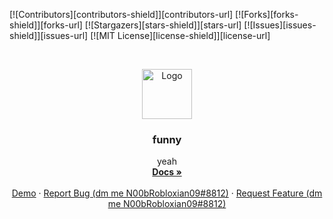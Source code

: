 [![Contributors][contributors-shield]][contributors-url]
[![Forks][forks-shield]][forks-url]
[![Stargazers][stars-shield]][stars-url]
[![Issues][issues-shield]][issues-url]
[![MIT License][license-shield]][license-url]


<br />
<p align="center">
  <a href="#">
    <img src="junk/logo.png" alt="Logo" width="80" height="80">
  </a>

  <h3 align="center">funny</h3>

  <p align="center">
    yeah
    <br />
    <a href="#"><strong>Docs »</strong></a>
    <br />
    <br />
    <a href="#">Demo</a>
    ·
    <a href="#">Report Bug (dm me N00bRobloxian09#8812)</a>
    ·
    <a href="#">Request Feature (dm me N00bRobloxian09#8812)</a>
  </p>
</p>

